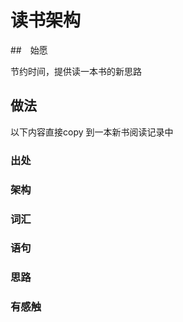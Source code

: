 # 

# 读书架构

##　始愿

节约时间，提供读一本书的新思路

## 做法

以下内容直接copy 到一本新书阅读记录中

###  出处

### 架构

### 词汇

### 语句

### 思路



### 有感触

